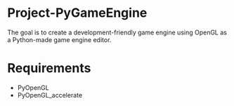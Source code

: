 # Project-PyGameEngine
The goal is to create a development-friendly game engine using OpenGL as a Python-made game engine editor.

# Requirements

- PyOpenGL
- PyOpenGL_accelerate

